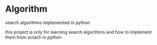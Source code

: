 # Algorithm
search algorithms implemented in python 

this project is only for learning search algorithms and how to implement them from scrach in python
